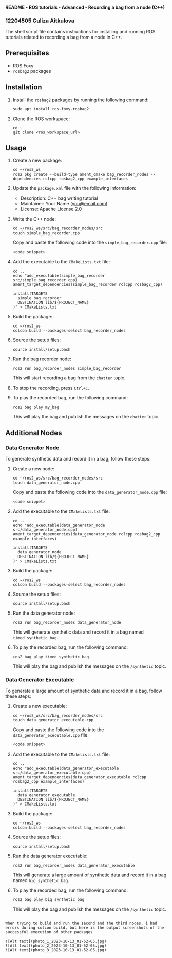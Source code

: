 #### README - ROS tutorials - Advanced - Recording a bag from a node (C++)
### 12204505 Guliza Aitkulova

The shell script file contains instructions for installing and running ROS tutorials related to recording a bag from a node in C++.

## Prerequisites

- ROS Foxy
- `rosbag2` packages

## Installation

1. Install the `rosbag2` packages by running the following command:

   ```
   sudo apt install ros-foxy-rosbag2
   ```

2. Clone the ROS workspace:

   ```
   cd ~
   git clone <ros_workspace_url>
   ```

## Usage

1. Create a new package:

   ```
   cd ~/ros2_ws
   ros2 pkg create --build-type ament_cmake bag_recorder_nodes --dependencies rclcpp rosbag2_cpp example_interfaces
   ```

2. Update the `package.xml` file with the following information:

   - Description: C++ bag writing tutorial
   - Maintainer: Your Name (you@email.com)
   - License: Apache License 2.0

3. Write the C++ node:

   ```
   cd ~/ros2_ws/src/bag_recorder_nodes/src
   touch simple_bag_recorder.cpp
   ```

   Copy and paste the following code into the `simple_bag_recorder.cpp` file:

   ```cpp
   <code snippet>
   ```

4. Add the executable to the `CMakeLists.txt` file:

   ```
   cd ..
   echo "add_executable(simple_bag_recorder src/simple_bag_recorder.cpp)
   ament_target_dependencies(simple_bag_recorder rclcpp rosbag2_cpp)

   install(TARGETS
     simple_bag_recorder
     DESTINATION lib/${PROJECT_NAME}
   )" > CMakeLists.txt
   ```

5. Build the package:

   ```
   cd ~/ros2_ws
   colcon build --packages-select bag_recorder_nodes
   ```

6. Source the setup files:

   ```
   source install/setup.bash
   ```

7. Run the bag recorder node:

   ```
   ros2 run bag_recorder_nodes simple_bag_recorder
   ```

   This will start recording a bag from the `chatter` topic.

8. To stop the recording, press `Ctrl+C`.

9. To play the recorded bag, run the following command:

   ```
   ros2 bag play my_bag
   ```

   This will play the bag and publish the messages on the `chatter` topic.

## Additional Nodes

### Data Generator Node

To generate synthetic data and record it in a bag, follow these steps:

1. Create a new node:

   ```
   cd ~/ros2_ws/src/bag_recorder_nodes/src
   touch data_generator_node.cpp
   ```

   Copy and paste the following code into the `data_generator_node.cpp` file:

   ```cpp
   <code snippet>
   ```

2. Add the executable to the `CMakeLists.txt` file:

   ```
   cd ..
   echo "add_executable(data_generator_node src/data_generator_node.cpp)
   ament_target_dependencies(data_generator_node rclcpp rosbag2_cpp example_interfaces)

   install(TARGETS
     data_generator_node
     DESTINATION lib/${PROJECT_NAME}
   )" > CMakeLists.txt
   ```

3. Build the package:

   ```
   cd ~/ros2_ws
   colcon build --packages-select bag_recorder_nodes
   ```

4. Source the setup files:

   ```
   source install/setup.bash
   ```

5. Run the data generator node:

   ```
   ros2 run bag_recorder_nodes data_generator_node
   ```

   This will generate synthetic data and record it in a bag named `timed_synthetic_bag`.

6. To play the recorded bag, run the following command:

   ```
   ros2 bag play timed_synthetic_bag
   ```

   This will play the bag and publish the messages on the `/synthetic` topic.

### Data Generator Executable

To generate a large amount of synthetic data and record it in a bag, follow these steps:

1. Create a new executable:

   ```
   cd ~/ros2_ws/src/bag_recorder_nodes/src
   touch data_generator_executable.cpp
   ```

   Copy and paste the following code into the `data_generator_executable.cpp` file:

   ```cpp
   <code snippet>
   ```

2. Add the executable to the `CMakeLists.txt` file:

   ```
   cd ..
   echo "add_executable(data_generator_executable src/data_generator_executable.cpp)
   ament_target_dependencies(data_generator_executable rclcpp rosbag2_cpp example_interfaces)

   install(TARGETS
     data_generator_executable
     DESTINATION lib/${PROJECT_NAME}
   )" > CMakeLists.txt
   ```

3. Build the package:

   ```
   cd ~/ros2_ws
   colcon build --packages-select bag_recorder_nodes
   ```

4. Source the setup files:

   ```
   source install/setup.bash
   ```

5. Run the data generator executable:

   ```
   ros2 run bag_recorder_nodes data_generator_executable
   ```

   This will generate a large amount of synthetic data and record it in a bag named `big_synthetic_bag`.

6. To play the recorded bag, run the following command:

   ```
   ros2 bag play big_synthetic_bag
   ```

   This will play the bag and publish the messages on the `/synthetic` topic.

```

When trying to build and run the second and the third nodes, i had errors during colcon build, but here is the output screenshots of the successful execution of other packages

![Alt text](photo_1_2023-10-13_01-52-05.jpg)
![Alt text](photo_2_2023-10-13_01-52-05.jpg)
![Alt text](photo_3_2023-10-13_01-52-05.jpg)
